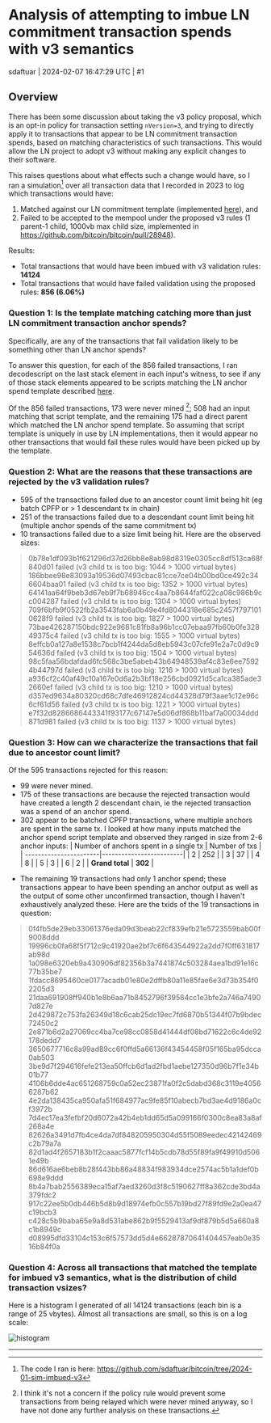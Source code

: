 # Analysis of attempting to imbue LN commitment transaction spends with v3 semantics

sdaftuar | 2024-02-07 16:47:29 UTC | #1

## Overview
There has been some discussion about taking the v3 policy proposal, which is an opt-in policy for transaction setting `nVersion=3`, and trying to directly apply it to transactions that appear to be LN commitment transaction spends, based on matching characteristics of such transactions.  This would allow the LN project to adopt v3 without making any explicit changes to their software.  

This raises questions about what effects such a change would have, so I ran a simulation[^1] over all transaction data that I recorded in 2023 to log which transactions would have:
 1. Matched against our
LN commitment template (implemented [here](https://github.com/bitcoin/bitcoin/commit/a5fe461838e8759c9abd3ac764162c271f97d50b)), and
 1. Failed to be accepted to the mempool under the proposed v3 rules (1 parent-1 child, 1000vb max child size, implemented in https://github.com/bitcoin/bitcoin/pull/28948).

Results:
* Total transactions that would have been imbued with v3 validation rules: **14124**
* Total transactions that would have failed validation using the proposed rules: **856 (6.06%)**

### Question 1: Is the template matching catching more than just LN commitment transaction anchor spends?

Specifically, are any of the transactions that fail validation likely to be something other than LN anchor spends?

To answer this question, for each of the 856 failed transactions, I ran decodescript on the last stack element
in each input's witness, to see if any of those stack elements appeared to be scripts matching the LN anchor spend template
described [here](https://github.com/bitcoin/bitcoin/issues/29319#issuecomment-1916166471).

Of the 856 failed transactions, 173 were never mined [^2]; 508 had an input matching that script template, and the remaining 175 had
a direct parent which matched the LN anchor spend template.  So assuming that script template is uniquely in use by LN 
implementations, then it would appear no other transactions that would fail these rules would have been picked up by the template.

### Question 2: What are the reasons that these transactions are rejected by the v3 validation rules?

* 595 of the transactions failed due to an ancestor count limit being hit (eg batch CPFP or > 1 descendant tx in chain)
* 251 of the transactions failed due to a descendant count limit being hit (multiple anchor spends of the same commitment tx)
* 10 transactions failed due to a size limit being hit. Here are the observed sizes:

> 0b78e1df093b1f621296d37d26bb8e8ab98d8319e0305cc8df513ca68f840d01 failed (v3 child tx is too big: 1044 > 1000 virtual bytes)
> 186bbee98e83093a19536d07493cbac81cce7ce04b00bd0ce492c346604baa01 failed (v3 child tx is too big: 1352 > 1000 virtual bytes)
> 64141aa64f9beb3d67eb9f7b68946cc4aa7b8644faf022ca08c986b9cc004287 failed (v3 child tx is too big: 1304 > 1000 virtual bytes)
> 709f6bfb9f0522fb2a3543fab6a0b49e4fd8044318e685c2457f7971010628f9 failed (v3 child tx is too big: 1827 > 1000 virtual bytes)
> 73bae426287150bdc922e9681c81fb8a96b1cc07ebaa97fb60b0fe32849375c4 failed (v3 child tx is too big: 1555 > 1000 virtual bytes)
> 8effcb0a127a8e1538c7bcb1f4244da5d8eb5943c07cfe91e2a7c0d9c954636d failed (v3 child tx is too big: 1504 > 1000 virtual bytes)
> 98c5faa56bdafdad6fc568c3be5abeb43b64948539af4c83e6ee75924b44797d failed (v3 child tx is too big: 1216 > 1000 virtual bytes)
> a936cf2c40af49c10a167e0d6a2b3bf18e256cbd0921d5ca1ca385ade32660ef failed (v3 child tx is too big: 1210 > 1000 virtual bytes)
> d357ed9634a80320cd68c7dfe46912824cd44328d79f3aae1c12e96c6cf61d56 failed (v3 child tx is too big: 1221 > 1000 virtual bytes)
> e7f32d8286686443341f93177c67147e5d06df868b11baf7a00034ddd871d981 failed (v3 child tx is too big: 1137 > 1000 virtual bytes)


### Question 3: How can we characterize the transactions that fail due to ancestor count limit?
Of the 595 transactions rejected for this reason:
 * 99 were never mined.
 * 175 of these transactions are because the rejected transaction would have created a length 2 descendant chain, ie the rejected transaction was a spend of an anchor spend.
 * 302 appear to be batched CPFP transactions, where multiple anchors are spent in the same tx. I looked at how many inputs matched the anchor spend script template and observed they ranged in size from 2-6 anchor inputs:
   | Number of anchors spent in a single tx | Number of txs |
   | -----------------------|-------------------------|
   | 2 | 252 |
   | 3 | 37 | 
   | 4 | 8 |
   | 5 | 3 |
   | 6 | 2 |
   | **Grand total** | **302** |
  - The remaining 19 transactions had only 1 anchor spend; these transactions appear to have been spending an anchor output as well as the output of some other unconfirmed transaction, though I haven't exhaustively analyzed these. Here are the txids of the 19 transactions in question:

> 0f4fb5de29eb33061376eda09d3beab22cf839efb21e5723559bab00f9008ddd
> 19996cb0fa68f5f712c9c41920ae2bf7c6f643544922a2dd7f0ff631817ab98d
> 1a098e6320eb9a430906df82356b3a7441874c503284aea1bd91e16c77b35be7
> 1fdacc8695460ce0177acadb01e80e2dffb80a11e85fae6e3d73b354f02205d3
> 21daa691908ff940b1e8b6aa71b8452796f39584cc1e3bfe2a746a74907d827e
> 2d429872c753fa26349d18c6cab25dc19ec7fd6870b51344f07b9bdec72450c2
> 2e871b6d2a27069cc4ba7ce98cc0858d41444df08bd71622c6c4de92178dedd7
> 3650677716c8a99ad89cc6f0ffd5a66136f43454458f05f165ba95dcca0ab503
> 3be9d7f294616fefe213ea50ffcb6d1ad2fbd1aebe127350d96b7f1e34b01b77
> 4106b6dde4ac651268759c0a52ec23871fa0f2c5dabd368c3119e40566287b62
> 4e2da138435ca950afa51f684977ac9fe85f10abecb7bd3ae4d9186a0cf3972b
> 7d4ec17ea3fefbf20d6072a42b4eb1dd65d5a099166f0300c8ea83a8af268a4e
> 82626a3491d7fb4ce4da7df848205950304d55f5089eedec42142469c2b79a7a
> 82d1ad4f2657183b1f2caaac5877fcf14b5cdb78d55f89fa9f49910d5061e49b
> 86d616ae6beb8b28f443bb86a48834f983934dce2574ac5b1a1def0b698e9ddd
> 8b4a7bab2556389eca15af7aed3260d3f8c5190627ff8a362cde3bd4a379fdc2
> 917c22ee5b0db446b5d8b9d18974efb0c557b19bd27f89fd9e2a0ea47c19bcb3
> c428c5b9baba65e9a8d531abe862b9f5529413af9df879b5d5a660a8c1b8949c
> d08995dfd33104c153c6f57573dd5d4e66287870641404457eab0e3516b84f0a


### Question 4: Across all transactions that matched the template for imbued v3 semantics, what is the distribution of child transaction vsizes?

Here is a histogram I generated of all 14124 transactions (each bin is a range of 25 vbytes). Almost all transactions are small, so this is on a log scale:

![histogram](upload://9gnW5FbIRkwMxz5MbkZXJrhn8ad.png)




[^1]:The code I ran is here: https://github.com/sdaftuar/bitcoin/tree/2024-01-sim-imbued-v3
[^2]:I think it's not a concern if the policy rule would prevent some transactions from being relayed which were never mined anyway, so I have not done any further analysis on these transactions.

-------------------------

